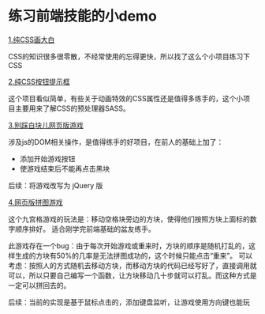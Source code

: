 # 练习前端技能的小demo

[1.纯CSS画大白](https://github.com/wtLemoney/hand_demos/tree/master/da_bai)

CSS的知识很多很零散，不经常使用的忘得更快，所以找了这么个小项目练习下CSS

[2.纯CSS按钮提示框](https://github.com/wtLemoney/hand_demos/tree/master/CSS_only_tooltips)

这个项目看似简单，有些关于动画特效的CSS属性还是值得多练手的，这个小项目主要用来了解CSS的预处理器SASS。

[3.别踩白块儿网页版游戏](https://github.com/wtLemoney/hand_demos/tree/master/white_block)

涉及js的DOM相关操作，是值得练手的好项目，在前人的基础上加了：
 - 添加开始游戏按钮
 - 使游戏结束后不能再点击黑块
 
后续：将游戏改写为 jQuery 版

[4.网页版拼图游戏](https://github.com/wtLemoney/hand_demos/tree/master/puzzle)

这个九宫格游戏的玩法是：移动空格块旁边的方块，使得他们按照方块上面标的数字顺序排好。
适合刚学完前端基础的盆友练手。

此游戏存在一个bug：由于每次开始游戏或重来时，方块的顺序是随机打乱的，这样生成的方块有50%的几率是无法拼图成功的，这个时候只能点击“重来”。
可以考虑：按照人的方式随机去移动方块，而移动方块的代码已经写好了，直接调用就可以，所以只要自己编写一个函数，让方块移动几十步就可以打乱。而这种方式是一定可以拼回去的。


后续：当前的实现是基于鼠标点击的，添加键盘监听，让游戏使用方向键也能玩